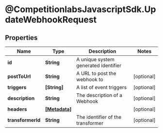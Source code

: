 # @CompetitionlabsJavascriptSdk.UpdateWebhookRequest

## Properties

Name | Type | Description | Notes
------------ | ------------- | ------------- | -------------
**id** | **String** | A unique system generated identifier | 
**postToUrl** | **String** | A URL to post the webhook to | [optional] 
**triggers** | **[String]** | A list of event triggers | [optional] 
**description** | **String** | The description of a Webhook | [optional] 
**headers** | [**[Metadata]**](Metadata.md) |  | [optional] 
**transformerId** | **String** | The identifier of the transformer | [optional] 


